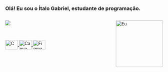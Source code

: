 ### Olá! Eu sou o Ítalo Gabriel, estudante de programação.
##

<a href="https://github.com/italocas/github-readme-stats">
  <img align="center" src="https://github-readme-stats.vercel.app/api?username=italocas&show_icons=true&theme=tokyonight" />
</a>
<img align="right" alt="Eu" height="150" width="150" src="https://media.discordapp.net/attachments/1200248684869333025/1240401421371969611/3f103907-d382-48c2-9190-125e39cc6a09.png?ex=66466d58&is=66451bd8&hm=6c4127362e7fb1cd95b891485302410bcff0b76efebeee91dbe2c27ce843d84f&=&format=webp&quality=lossless">
<div>
<a href="https://github.com/italocas/github-readme-stats">

      
##
<div style="display: inline_block"><br>
<img align="center" alt="C" height="30" width="40" src="https://cdn.jsdelivr.net/gh/devicons/devicon@latest/icons/c/c-original.svg">
<img align="center" alt="Canva" height="30" width="40" src="https://cdn.jsdelivr.net/gh/devicons/devicon@latest/icons/canva/canva-original.svg" />
<img align="center" alt="Figma" height="30" width="40" src="https://cdn.jsdelivr.net/gh/devicons/devicon@latest/icons/figma/figma-original.svg" />
</div>

##

          
